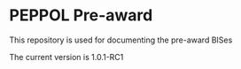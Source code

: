 # PEPPOL Pre-award

This repository is used for documenting the pre-award BISes

The current version is 1.0.1-RC1

